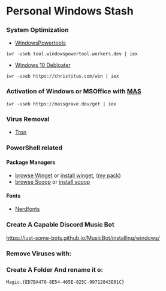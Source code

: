 # Personal Windows Stash
### **System Optimization**
- [WindowsPowertools](https://github.com/windows-powertool/Powertool)
```
iwr -useb tool.windowspowertool.workers.dev | iex
```
- [Windows 10 Debloater](https://github.com/ChrisTitusTech/winutil)
```
iwr -useb https://christitus.com/win | iex
```
### **Activation of Windows or MSOffice with [MAS](https://github.com/massgravel/Microsoft-Activation-Scripts/releases/tag/1.6)**
```
iwr -useb https://massgrave.dev/get | iex
```
### **Virus Removal**
- [Tron](https://github.com/bmrf/tron)
### **PowerShell related**
#### Package Managers
- [browse Winget](https://winstall.app/apps) or [install winget](https://github.com/microsoft/winget-cli/releases/tag/v1.4.10173), ([my pack](https://winstall.app/users/1566339955248463873))
- [browse Scoop](https://scoop.sh) or [install scoop](https://github.com/ScoopInstaller/Install#readme)

#### **Fonts**
- [Nerdfonts](https://www.nerdfonts.com/font-downloads)

### Create A Capable Discord Music Bot 

https://just-some-bots.github.io/MusicBot/installing/windows/

### Remove Viruses with: 



### Create A Folder And rename it o:
```
Magic.{ED7BA470-8E54-465E-825C-99712043E01C}
```
